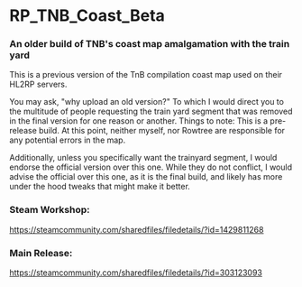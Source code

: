# RP_TNB_Coast_Beta
### An older build of TNB's coast map amalgamation with the train yard

This is a previous version of the TnB compilation coast map used on their HL2RP servers.

You may ask, "why upload an old version?" To which I would direct you to the multitude of people requesting the train yard segment that was removed in the final version for one reason or another.
Things to note: This is a pre-release build. At this point, neither myself, nor Rowtree are responsible for any potential errors in the map.

Additionally, unless you specifically want the trainyard segment, I would endorse the official version over this one. While they do not conflict, I would advise the official over this one, as it is the final build, and likely has more under the hood tweaks that might make it better.

### Steam Workshop:
https://steamcommunity.com/sharedfiles/filedetails/?id=1429811268

### Main Release:
https://steamcommunity.com/sharedfiles/filedetails/?id=303123093
